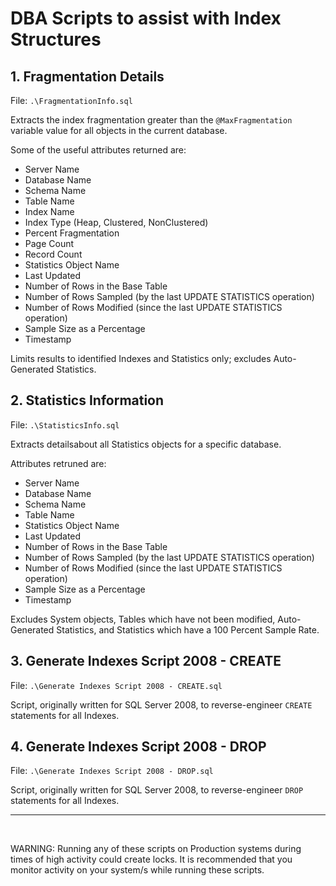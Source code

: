 # DBA Scripts to assist with Index Structures

## 1. Fragmentation Details

File: `.\FragmentationInfo.sql`

Extracts the index fragmentation greater than the `@MaxFragmentation` variable value for all objects in the current database.

Some of the useful attributes returned are:

* Server Name
* Database Name
* Schema Name
* Table Name
* Index Name
* Index Type (Heap, Clustered, NonClustered)
* Percent Fragmentation
* Page Count
* Record Count
* Statistics Object Name
* Last Updated
* Number of Rows in the Base Table
* Number of Rows Sampled (by the last UPDATE STATISTICS operation)
* Number of Rows Modified (since the last UPDATE STATISTICS operation)
* Sample Size as a Percentage
* Timestamp

Limits results to identified Indexes and Statistics only; excludes Auto-Generated Statistics.

## 2. Statistics Information

File: `.\StatisticsInfo.sql`

Extracts detailsabout all Statistics objects for a specific database.

Attributes retruned are:

* Server Name
* Database Name
* Schema Name
* Table Name
* Statistics Object Name
* Last Updated
* Number of Rows in the Base Table
* Number of Rows Sampled (by the last UPDATE STATISTICS operation)
* Number of Rows Modified (since the last UPDATE STATISTICS operation)
* Sample Size as a Percentage
* Timestamp

Excludes System objects, Tables which have not been modified, Auto-Generated Statistics, and Statistics which have a 100 Percent Sample Rate.

## 3. Generate Indexes Script 2008 - CREATE

File: `.\Generate Indexes Script 2008 - CREATE.sql`

Script, originally written for SQL Server 2008, to reverse-engineer `CREATE` statements for all Indexes.

## 4. Generate Indexes Script 2008 - DROP

File: `.\Generate Indexes Script 2008 - DROP.sql`

Script, originally written for SQL Server 2008, to reverse-engineer `DROP` statements for all Indexes.

-----

&nbsp;

WARNING: Running any of these scripts on Production systems during times of high activity could create locks. It is recommended that you monitor activity on your system/s while running these scripts.
